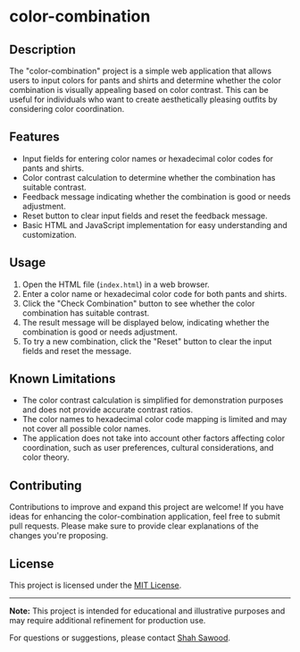 # color-combination

## Description

The "color-combination" project is a simple web application that allows users to input colors for pants and shirts and determine whether the color combination is visually appealing based on color contrast. This can be useful for individuals who want to create aesthetically pleasing outfits by considering color coordination.

## Features

- Input fields for entering color names or hexadecimal color codes for pants and shirts.
- Color contrast calculation to determine whether the combination has suitable contrast.
- Feedback message indicating whether the combination is good or needs adjustment.
- Reset button to clear input fields and reset the feedback message.
- Basic HTML and JavaScript implementation for easy understanding and customization.

## Usage

1. Open the HTML file (`index.html`) in a web browser.
2. Enter a color name or hexadecimal color code for both pants and shirts.
3. Click the "Check Combination" button to see whether the color combination has suitable contrast.
4. The result message will be displayed below, indicating whether the combination is good or needs adjustment.
5. To try a new combination, click the "Reset" button to clear the input fields and reset the message.

## Known Limitations

- The color contrast calculation is simplified for demonstration purposes and does not provide accurate contrast ratios.
- The color names to hexadecimal color code mapping is limited and may not cover all possible color names.
- The application does not take into account other factors affecting color coordination, such as user preferences, cultural considerations, and color theory.

## Contributing

Contributions to improve and expand this project are welcome! If you have ideas for enhancing the color-combination application, feel free to submit pull requests. Please make sure to provide clear explanations of the changes you're proposing.

## License

This project is licensed under the [MIT License](LICENSE).

---

**Note:** This project is intended for educational and illustrative purposes and may require additional refinement for production use.

For questions or suggestions, please contact [Shah Sawood](mailto:shahsawoodshinwari@email.com).
